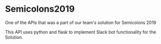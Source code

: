 # Semicolons2019

One of the APIs that was a part of our team's solution for Semicolons 2019

This API uses python and flask to implement Slack bot functionality for the Solution.
